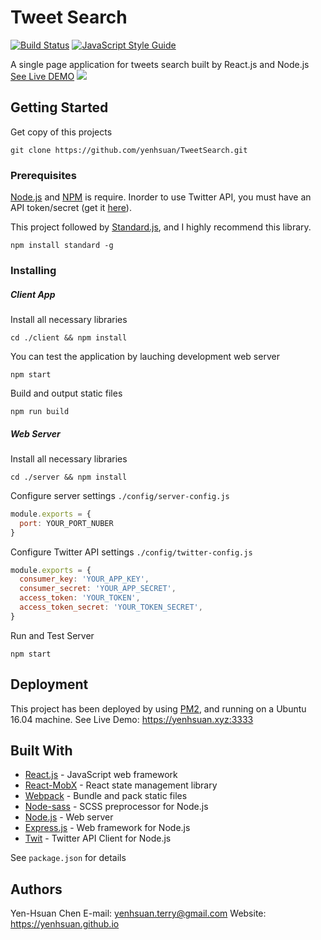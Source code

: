 # Tweet Search
[![Build Status](https://travis-ci.org/yenhsuan/TweetSearch.svg?branch=master)](https://travis-ci.org/yenhsuan/TweetSearch) [![JavaScript Style Guide](https://img.shields.io/badge/code_style-standard-brightgreen.svg)](https://standardjs.com)

A single page application for tweets search built by React.js and Node.js
[See Live DEMO](http://yenhsuan.xyz "Live DEMO")
![](https://i.imgur.com/eWxZDtm.png)
## Getting Started

Get copy of this projects
```
git clone https://github.com/yenhsuan/TweetSearch.git
```

### Prerequisites

[Node.js](https://nodejs.org/en/download/ "Node.js") and [NPM](https://www.npmjs.com/get-npm "NPM") is require.
Inorder to use Twitter API, you must have an API token/secret (get it [here](https://developer.twitter.com/en/apply-for-access "here")).

This project followed by [Standard.js](https://standardjs.com "Standard.js"), and I highly recommend this library.
```
npm install standard -g
```

### Installing

##### Client App
Install all necessary libraries
```
cd ./client && npm install
```

You can test the application by lauching development web server
```
npm start
```

Build and output static files
```
npm run build
```

##### Web Server
Install all necessary libraries
```
cd ./server && npm install
```

Configure server settings
`./config/server-config.js`
```javascript
module.exports = {
  port: YOUR_PORT_NUBER
}
```
Configure Twitter API settings
`./config/twitter-config.js`
```javascript
module.exports = {
  consumer_key: 'YOUR_APP_KEY',
  consumer_secret: 'YOUR_APP_SECRET',
  access_token: 'YOUR_TOKEN',
  access_token_secret: 'YOUR_TOKEN_SECRET',
}
```

Run and Test Server
```
npm start
```

## Deployment

This project has been deployed by using [PM2](https://www.npmjs.com/package/pm2 "PM2"), and running on a Ubuntu 16.04 machine.
See Live Demo: https://yenhsuan.xyz:3333

## Built With
* [React.js](https://www.npmjs.com/package/react "React.js") - JavaScript web framework
* [React-MobX](https://www.npmjs.com/package/mobx-react "React-MobX") - React state management library
* [Webpack](https://www.npmjs.com/package/webpack "Webpack") - Bundle and pack static files
* [Node-sass](https://www.npmjs.com/package/node-sass "Node-sass") - SCSS preprocessor for Node.js
* [Node.js](https://nodejs.org/en/ "Node.js") - Web server
* [Express.js](https://www.npmjs.com/package/express "Express.js") - Web framework for Node.js
* [Twit](https://www.npmjs.com/package/twit "Twit") - Twitter API Client for Node.js

See `package.json` for details


## Authors
Yen-Hsuan Chen
E-mail: yenhsuan.terry@gmail.com
Website: https://yenhsuan.github.io

